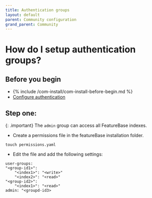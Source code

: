 ```yaml
---
title: Authentication groups
layout: default
parent: Community configuration
grand_parent: Community
---
```


# How do I setup authentication groups?



## Before you begin

* {% include /com-install/com-install-before-begin.md %}
* [Configure authentication](/docs/community/com-config-auth/com-config-tls-auth)

## Step one:

{: .important}
The `admin` group can access all FeatureBase indexes.

* Create a permissions file in the featureBase installation folder.

```
touch permissions.yaml
```

* Edit the file and add the following settings:

```
user-groups:
"<group-id1>":
    "<index1>": "<write>"
    "<index2>": "<read>"
"<group-id2>":
    "<index1>": "<read>"
admin: "<groupd-id3>
```
